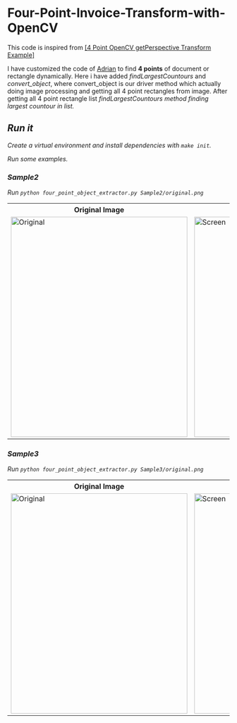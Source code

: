 # Four-Point-Invoice-Transform-with-OpenCV

This code is inspired from <a href="https://www.pyimagesearch.com/2014/08/25/4-point-opencv-getperspective-transform-example/">[4 Point OpenCV getPerspective Transform Example]</a>

I have customized the code of <a href="https://twitter.com/PyImageSearch">Adrian</a> to find <b>4 points</b> of document or rectangle dynamically. Here i have added <I>findLargestCountours</I> and <I>convert_object</I>, where convert_object is our driver method which actually doing image processing and getting all 4 point rectangles from image. After getting all 4 point rectangle list <I>findLargestCountours<I> method finding  largest countour in list.

## Run it ##
Create a virtual environment and install dependencies with `make init`.

Run some examples.

### Sample2 ###

Run `python four_point_object_extractor.py Sample2/original.png`

<Table>
    <tr>
        <th>Original Image</th>
        <th>Edge Detection</th>
        <th>Warped Image</th>
    </tr>
    <tr>
        <td><img src="https://raw.githubusercontent.com/KMKnation/Four-Point-Invoice-Transform-with-OpenCV/master/Sample2/Original.png" alt="Original" width="400" height="500" align="middle"/></td>
        <td><img src="https://raw.githubusercontent.com/KMKnation/Four-Point-Invoice-Transform-with-OpenCV/master/Sample2/%20Screen.png" alt="Screen" width="400" height="500" align="middle"/></td>
        <td><img src="https://raw.githubusercontent.com/KMKnation/Four-Point-Invoice-Transform-with-OpenCV/master/Sample2/warp.png" alt="Warped" width="400" height="500" align="middle"/></td>
    </tr>
</Table>

### Sample3 ###
Run `python four_point_object_extractor.py Sample3/original.png`

<Table>
    <tr>
        <th>Original Image</th>
        <th>Edge Detection</th>
        <th>Warped Image</th>
    </tr>
     <tr>
        <td><img src="https://raw.githubusercontent.com/KMKnation/Four-Point-Invoice-Transform-with-OpenCV/master/Sample3/Original.png" alt="Original" width="400" height="500" align="middle"/></td>
        <td><img src="https://raw.githubusercontent.com/KMKnation/Four-Point-Invoice-Transform-with-OpenCV/master/Sample3/%20Screen.png" alt="Screen" width="400" height="500" align="middle"/></td>
        <td><img src="https://raw.githubusercontent.com/KMKnation/Four-Point-Invoice-Transform-with-OpenCV/master/Sample3/warp.png" alt="Warped" width="400" height="500" align="middle"/></td>
    </tr>
</Table>

